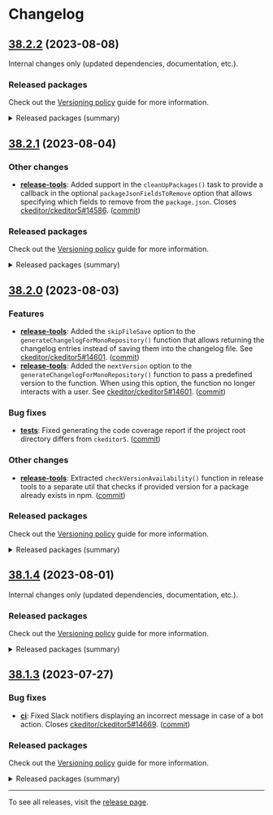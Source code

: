 Changelog
=========

## [38.2.2](https://github.com/ckeditor/ckeditor5-dev/compare/v38.2.1...v38.2.2) (2023-08-08)

Internal changes only (updated dependencies, documentation, etc.).

### Released packages

Check out the [Versioning policy](https://ckeditor.com/docs/ckeditor5/latest/framework/guides/support/versioning-policy.html) guide for more information.

<details>
<summary>Released packages (summary)</summary>

Other releases:

* [@ckeditor/ckeditor5-dev-bump-year](https://www.npmjs.com/package/@ckeditor/ckeditor5-dev-bump-year/v/38.2.2): v38.2.1 => v38.2.2
* [@ckeditor/ckeditor5-dev-ci](https://www.npmjs.com/package/@ckeditor/ckeditor5-dev-ci/v/38.2.2): v38.2.1 => v38.2.2
* [@ckeditor/ckeditor5-dev-dependency-checker](https://www.npmjs.com/package/@ckeditor/ckeditor5-dev-dependency-checker/v/38.2.2): v38.2.1 => v38.2.2
* [@ckeditor/ckeditor5-dev-docs](https://www.npmjs.com/package/@ckeditor/ckeditor5-dev-docs/v/38.2.2): v38.2.1 => v38.2.2
* [@ckeditor/ckeditor5-dev-release-tools](https://www.npmjs.com/package/@ckeditor/ckeditor5-dev-release-tools/v/38.2.2): v38.2.1 => v38.2.2
* [@ckeditor/ckeditor5-dev-tests](https://www.npmjs.com/package/@ckeditor/ckeditor5-dev-tests/v/38.2.2): v38.2.1 => v38.2.2
* [@ckeditor/ckeditor5-dev-transifex](https://www.npmjs.com/package/@ckeditor/ckeditor5-dev-transifex/v/38.2.2): v38.2.1 => v38.2.2
* [@ckeditor/ckeditor5-dev-translations](https://www.npmjs.com/package/@ckeditor/ckeditor5-dev-translations/v/38.2.2): v38.2.1 => v38.2.2
* [@ckeditor/ckeditor5-dev-utils](https://www.npmjs.com/package/@ckeditor/ckeditor5-dev-utils/v/38.2.2): v38.2.1 => v38.2.2
* [@ckeditor/ckeditor5-dev-web-crawler](https://www.npmjs.com/package/@ckeditor/ckeditor5-dev-web-crawler/v/38.2.2): v38.2.1 => v38.2.2
* [@ckeditor/jsdoc-plugins](https://www.npmjs.com/package/@ckeditor/jsdoc-plugins/v/38.2.2): v38.2.1 => v38.2.2
* [@ckeditor/typedoc-plugins](https://www.npmjs.com/package/@ckeditor/typedoc-plugins/v/38.2.2): v38.2.1 => v38.2.2
</details>


## [38.2.1](https://github.com/ckeditor/ckeditor5-dev/compare/v38.2.0...v38.2.1) (2023-08-04)

### Other changes

* **[release-tools](https://www.npmjs.com/package/@ckeditor/ckeditor5-dev-release-tools)**: Added support in the `cleanUpPackages()` task to provide a callback in the optional `packageJsonFieldsToRemove` option that allows specifying which fields to remove from the `package.json`. Closes [ckeditor/ckeditor5#14586](https://github.com/ckeditor/ckeditor5/issues/14586). ([commit](https://github.com/ckeditor/ckeditor5-dev/commit/aaeda4151aab9d037e55ffbf74e038fbe2416c9f))

### Released packages

Check out the [Versioning policy](https://ckeditor.com/docs/ckeditor5/latest/framework/guides/support/versioning-policy.html) guide for more information.

<details>
<summary>Released packages (summary)</summary>

Other releases:

* [@ckeditor/ckeditor5-dev-bump-year](https://www.npmjs.com/package/@ckeditor/ckeditor5-dev-bump-year/v/38.2.1): v38.2.0 => v38.2.1
* [@ckeditor/ckeditor5-dev-ci](https://www.npmjs.com/package/@ckeditor/ckeditor5-dev-ci/v/38.2.1): v38.2.0 => v38.2.1
* [@ckeditor/ckeditor5-dev-dependency-checker](https://www.npmjs.com/package/@ckeditor/ckeditor5-dev-dependency-checker/v/38.2.1): v38.2.0 => v38.2.1
* [@ckeditor/ckeditor5-dev-docs](https://www.npmjs.com/package/@ckeditor/ckeditor5-dev-docs/v/38.2.1): v38.2.0 => v38.2.1
* [@ckeditor/ckeditor5-dev-release-tools](https://www.npmjs.com/package/@ckeditor/ckeditor5-dev-release-tools/v/38.2.1): v38.2.0 => v38.2.1
* [@ckeditor/ckeditor5-dev-tests](https://www.npmjs.com/package/@ckeditor/ckeditor5-dev-tests/v/38.2.1): v38.2.0 => v38.2.1
* [@ckeditor/ckeditor5-dev-transifex](https://www.npmjs.com/package/@ckeditor/ckeditor5-dev-transifex/v/38.2.1): v38.2.0 => v38.2.1
* [@ckeditor/ckeditor5-dev-translations](https://www.npmjs.com/package/@ckeditor/ckeditor5-dev-translations/v/38.2.1): v38.2.0 => v38.2.1
* [@ckeditor/ckeditor5-dev-utils](https://www.npmjs.com/package/@ckeditor/ckeditor5-dev-utils/v/38.2.1): v38.2.0 => v38.2.1
* [@ckeditor/ckeditor5-dev-web-crawler](https://www.npmjs.com/package/@ckeditor/ckeditor5-dev-web-crawler/v/38.2.1): v38.2.0 => v38.2.1
* [@ckeditor/jsdoc-plugins](https://www.npmjs.com/package/@ckeditor/jsdoc-plugins/v/38.2.1): v38.2.0 => v38.2.1
* [@ckeditor/typedoc-plugins](https://www.npmjs.com/package/@ckeditor/typedoc-plugins/v/38.2.1): v38.2.0 => v38.2.1
</details>


## [38.2.0](https://github.com/ckeditor/ckeditor5-dev/compare/v38.1.4...v38.2.0) (2023-08-03)

### Features

* **[release-tools](https://www.npmjs.com/package/@ckeditor/ckeditor5-dev-release-tools)**: Added the `skipFileSave` option to the `generateChangelogForMonoRepository()` function that allows returning the changelog entries instead of saving them into the changelog file. See [ckeditor/ckeditor5#14601](https://github.com/ckeditor/ckeditor5/issues/14601). ([commit](https://github.com/ckeditor/ckeditor5-dev/commit/0b1b1e3e9a5ae928177468b599ebaf201815711f))
* **[release-tools](https://www.npmjs.com/package/@ckeditor/ckeditor5-dev-release-tools)**: Added  the `nextVersion` option to the `generateChangelogForMonoRepository()` function to pass a predefined version to the function. When using this option, the function no longer interacts with a user. See [ckeditor/ckeditor5#14601](https://github.com/ckeditor/ckeditor5/issues/14601). ([commit](https://github.com/ckeditor/ckeditor5-dev/commit/0b1b1e3e9a5ae928177468b599ebaf201815711f))

### Bug fixes

* **[tests](https://www.npmjs.com/package/@ckeditor/ckeditor5-dev-tests)**: Fixed generating the code coverage report if the project root directory differs from `ckeditor5`. ([commit](https://github.com/ckeditor/ckeditor5-dev/commit/5d6add38aa9e71725c23af936fcd6173adbcd13a))

### Other changes

* **[release-tools](https://www.npmjs.com/package/@ckeditor/ckeditor5-dev-release-tools)**: Extracted `checkVersionAvailability()` function in release tools to a separate util that checks if provided version for a package already exists in npm. ([commit](https://github.com/ckeditor/ckeditor5-dev/commit/1afa9362318aefcb6359265d386649c9c6ca497f))

### Released packages

Check out the [Versioning policy](https://ckeditor.com/docs/ckeditor5/latest/framework/guides/support/versioning-policy.html) guide for more information.

<details>
<summary>Released packages (summary)</summary>

Releases containing new features:

* [@ckeditor/ckeditor5-dev-release-tools](https://www.npmjs.com/package/@ckeditor/ckeditor5-dev-release-tools/v/38.2.0): v38.1.4 => v38.2.0

Other releases:

* [@ckeditor/ckeditor5-dev-bump-year](https://www.npmjs.com/package/@ckeditor/ckeditor5-dev-bump-year/v/38.2.0): v38.1.4 => v38.2.0
* [@ckeditor/ckeditor5-dev-ci](https://www.npmjs.com/package/@ckeditor/ckeditor5-dev-ci/v/38.2.0): v38.1.4 => v38.2.0
* [@ckeditor/ckeditor5-dev-dependency-checker](https://www.npmjs.com/package/@ckeditor/ckeditor5-dev-dependency-checker/v/38.2.0): v38.1.4 => v38.2.0
* [@ckeditor/ckeditor5-dev-docs](https://www.npmjs.com/package/@ckeditor/ckeditor5-dev-docs/v/38.2.0): v38.1.4 => v38.2.0
* [@ckeditor/ckeditor5-dev-tests](https://www.npmjs.com/package/@ckeditor/ckeditor5-dev-tests/v/38.2.0): v38.1.4 => v38.2.0
* [@ckeditor/ckeditor5-dev-transifex](https://www.npmjs.com/package/@ckeditor/ckeditor5-dev-transifex/v/38.2.0): v38.1.4 => v38.2.0
* [@ckeditor/ckeditor5-dev-translations](https://www.npmjs.com/package/@ckeditor/ckeditor5-dev-translations/v/38.2.0): v38.1.4 => v38.2.0
* [@ckeditor/ckeditor5-dev-utils](https://www.npmjs.com/package/@ckeditor/ckeditor5-dev-utils/v/38.2.0): v38.1.4 => v38.2.0
* [@ckeditor/ckeditor5-dev-web-crawler](https://www.npmjs.com/package/@ckeditor/ckeditor5-dev-web-crawler/v/38.2.0): v38.1.4 => v38.2.0
* [@ckeditor/jsdoc-plugins](https://www.npmjs.com/package/@ckeditor/jsdoc-plugins/v/38.2.0): v38.1.4 => v38.2.0
* [@ckeditor/typedoc-plugins](https://www.npmjs.com/package/@ckeditor/typedoc-plugins/v/38.2.0): v38.1.4 => v38.2.0
</details>


## [38.1.4](https://github.com/ckeditor/ckeditor5-dev/compare/v38.1.3...v38.1.4) (2023-08-01)

Internal changes only (updated dependencies, documentation, etc.).

### Released packages

Check out the [Versioning policy](https://ckeditor.com/docs/ckeditor5/latest/framework/guides/support/versioning-policy.html) guide for more information.

<details>
<summary>Released packages (summary)</summary>

Other releases:

* [@ckeditor/ckeditor5-dev-bump-year](https://www.npmjs.com/package/@ckeditor/ckeditor5-dev-bump-year): v38.1.3 => v38.1.4
* [@ckeditor/ckeditor5-dev-ci](https://www.npmjs.com/package/@ckeditor/ckeditor5-dev-ci): v38.1.3 => v38.1.4
* [@ckeditor/ckeditor5-dev-dependency-checker](https://www.npmjs.com/package/@ckeditor/ckeditor5-dev-dependency-checker): v38.1.3 => v38.1.4
* [@ckeditor/ckeditor5-dev-docs](https://www.npmjs.com/package/@ckeditor/ckeditor5-dev-docs): v38.1.3 => v38.1.4
* [@ckeditor/ckeditor5-dev-release-tools](https://www.npmjs.com/package/@ckeditor/ckeditor5-dev-release-tools): v38.1.3 => v38.1.4
* [@ckeditor/ckeditor5-dev-tests](https://www.npmjs.com/package/@ckeditor/ckeditor5-dev-tests): v38.1.3 => v38.1.4
* [@ckeditor/ckeditor5-dev-transifex](https://www.npmjs.com/package/@ckeditor/ckeditor5-dev-transifex): v38.1.3 => v38.1.4
* [@ckeditor/ckeditor5-dev-translations](https://www.npmjs.com/package/@ckeditor/ckeditor5-dev-translations): v38.1.3 => v38.1.4
* [@ckeditor/ckeditor5-dev-utils](https://www.npmjs.com/package/@ckeditor/ckeditor5-dev-utils): v38.1.3 => v38.1.4
* [@ckeditor/ckeditor5-dev-web-crawler](https://www.npmjs.com/package/@ckeditor/ckeditor5-dev-web-crawler): v38.1.3 => v38.1.4
* [@ckeditor/jsdoc-plugins](https://www.npmjs.com/package/@ckeditor/jsdoc-plugins): v38.1.3 => v38.1.4
* [@ckeditor/typedoc-plugins](https://www.npmjs.com/package/@ckeditor/typedoc-plugins): v38.1.3 => v38.1.4
</details>


## [38.1.3](https://github.com/ckeditor/ckeditor5-dev/compare/v38.1.2...v38.1.3) (2023-07-27)

### Bug fixes

* **[ci](https://www.npmjs.com/package/@ckeditor/ckeditor5-dev-ci)**: Fixed Slack notifiers displaying an incorrect message in case of a bot action. Closes [ckeditor/ckeditor5#14669](https://github.com/ckeditor/ckeditor5/issues/14669). ([commit](https://github.com/ckeditor/ckeditor5-dev/commit/9c1af13e33cf48bcd809b8f609f592d5eb4a21a7))

### Released packages

Check out the [Versioning policy](https://ckeditor.com/docs/ckeditor5/latest/framework/guides/support/versioning-policy.html) guide for more information.

<details>
<summary>Released packages (summary)</summary>

Other releases:

* [@ckeditor/ckeditor5-dev-bump-year](https://www.npmjs.com/package/@ckeditor/ckeditor5-dev-bump-year): v38.1.2 => v38.1.3
* [@ckeditor/ckeditor5-dev-ci](https://www.npmjs.com/package/@ckeditor/ckeditor5-dev-ci): v38.1.2 => v38.1.3
* [@ckeditor/ckeditor5-dev-dependency-checker](https://www.npmjs.com/package/@ckeditor/ckeditor5-dev-dependency-checker): v38.1.2 => v38.1.3
* [@ckeditor/ckeditor5-dev-docs](https://www.npmjs.com/package/@ckeditor/ckeditor5-dev-docs): v38.1.2 => v38.1.3
* [@ckeditor/ckeditor5-dev-release-tools](https://www.npmjs.com/package/@ckeditor/ckeditor5-dev-release-tools): v38.1.2 => v38.1.3
* [@ckeditor/ckeditor5-dev-tests](https://www.npmjs.com/package/@ckeditor/ckeditor5-dev-tests): v38.1.2 => v38.1.3
* [@ckeditor/ckeditor5-dev-transifex](https://www.npmjs.com/package/@ckeditor/ckeditor5-dev-transifex): v38.1.2 => v38.1.3
* [@ckeditor/ckeditor5-dev-translations](https://www.npmjs.com/package/@ckeditor/ckeditor5-dev-translations): v38.1.2 => v38.1.3
* [@ckeditor/ckeditor5-dev-utils](https://www.npmjs.com/package/@ckeditor/ckeditor5-dev-utils): v38.1.2 => v38.1.3
* [@ckeditor/ckeditor5-dev-web-crawler](https://www.npmjs.com/package/@ckeditor/ckeditor5-dev-web-crawler): v38.1.2 => v38.1.3
* [@ckeditor/jsdoc-plugins](https://www.npmjs.com/package/@ckeditor/jsdoc-plugins): v38.1.2 => v38.1.3
* [@ckeditor/typedoc-plugins](https://www.npmjs.com/package/@ckeditor/typedoc-plugins): v38.1.2 => v38.1.3
</details>

---

To see all releases, visit the [release page](https://github.com/ckeditor/ckeditor5-dev/releases).
